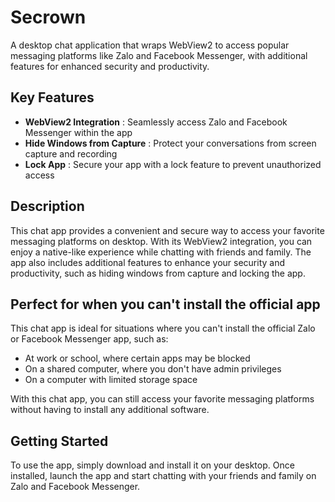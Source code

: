 
**Secrown**
=======

A desktop chat application that wraps WebView2 to access popular messaging platforms like Zalo and Facebook Messenger, with additional features for enhanced security and productivity.

## **Key Features**

* **WebView2 Integration** : Seamlessly access Zalo and Facebook Messenger within the app
* **Hide Windows from Capture** : Protect your conversations from screen capture and recording
* **Lock App** : Secure your app with a lock feature to prevent unauthorized access

## **Description**

This chat app provides a convenient and secure way to access your favorite messaging platforms on desktop. With its WebView2 integration, you can enjoy a native-like experience while chatting with friends and family. The app also includes additional features to enhance your security and productivity, such as hiding windows from capture and locking the app.

## **Perfect for when you can't install the official app**

This chat app is ideal for situations where you can't install the official Zalo or Facebook Messenger app, such as:

* At work or school, where certain apps may be blocked
* On a shared computer, where you don't have admin privileges
* On a computer with limited storage space

With this chat app, you can still access your favorite messaging platforms without having to install any additional software.

## **Getting Started**

To use the app, simply download and install it on your desktop. Once installed, launch the app and start chatting with your friends and family on Zalo and Facebook Messenger.

